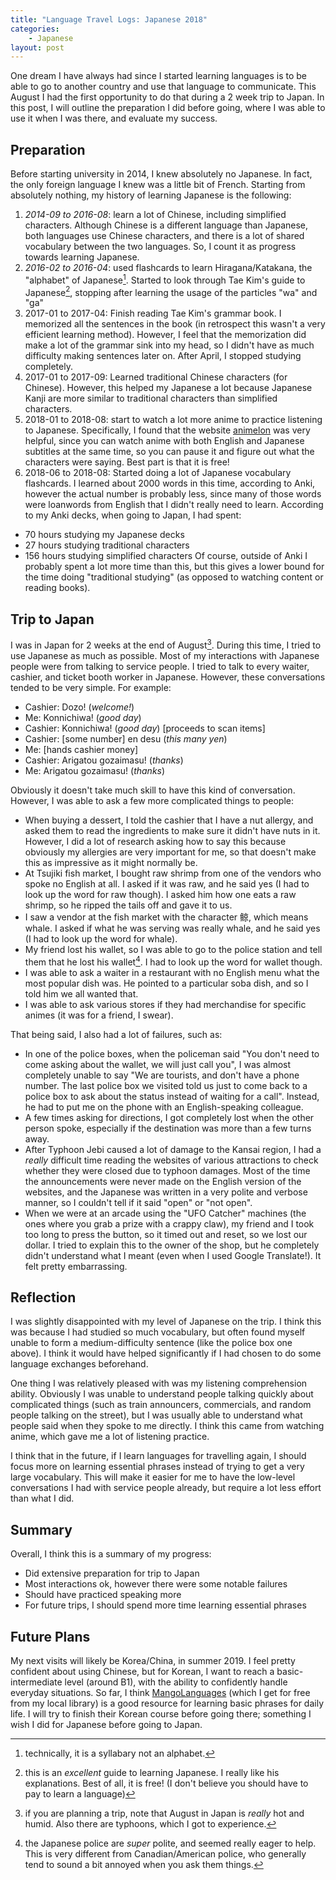 ```yaml
---                                                                             
title: "Language Travel Logs: Japanese 2018"
categories:
    - Japanese
layout: post
---
```


One dream I have always had since I started learning languages is to be able to go to another country and use that language to communicate.
This August I had the first opportunity to do that during a 2 week trip to Japan. 
In this post, I will outline the preparation I did before going, where I was able to use it when I was there, and evaluate my success.

## Preparation
Before starting university in 2014, I knew absolutely no Japanese. 
In fact, the only foreign language I knew was a little bit of French.
Starting from absolutely nothing, my history of learning Japanese is the following:
1. *2014-09 to 2016-08*: learn a lot of Chinese, including simplified characters.
 Although Chinese is a different language than Japanese, both languages use Chinese characters, and there is a lot of shared vocabulary between the two languages.
 So, I count it as progress towards learning Japanese.
2. *2016-02 to 2016-04*: used flashcards to learn Hiragana/Katakana, the "alphabet"
 of Japanese[^1]. Started to look through Tae Kim's guide to Japanese[^2], stopping 
 after learning the usage of the particles "wa" and "ga"
3. 2017-01 to 2017-04: Finish reading Tae Kim's grammar book. I memorized all the sentences in the book (in retrospect this wasn't a very efficient learning method).
 However, I feel that the memorization did make a lot of the grammar sink into my head, so I didn't have as much difficulty making sentences later on.
 After April, I stopped studying completely.
4. 2017-01 to 2017-09: Learned traditional Chinese characters (for Chinese).
 However, this helped my Japanese a lot because Japanese Kanji are more similar to traditional characters than simplified characters.
5. 2018-01 to 2018-08: start to watch a lot more anime to practice listening to Japanese.
 Specifically, I found that the website [animelon](https://animelon.com/) was very helpful, since you can watch anime with both English and Japanese subtitles at the same time, so you can pause it and figure out what the characters were saying.
 Best part is that it is free!
6. 2018-06 to 2018-08: Started doing a lot of Japanese vocabulary flashcards.
 I learned about 2000 words in this time, according to Anki, however the actual 
 number is probably less, since many of those words were loanwords from English that
 I didn't really need to learn.
According to my Anki decks, when going to Japan, I had spent:
- 70 hours studying my Japanese decks
- 27 hours studying traditional characters
- 156 hours studying simplified characters
Of course, outside of Anki I probably spent a lot more time than this, but this gives a lower bound for the time doing "traditional studying" 
(as opposed to watching content or reading books).
 
## Trip to Japan
I was in Japan for 2 weeks at the end of August[^3].
During this time, I tried to use Japanese as much as possible.
Most of my interactions with Japanese people were from talking to service people.
I tried to talk to every waiter, cashier, and ticket booth worker in Japanese.
However, these conversations tended to be very simple. For example:
- Cashier: Dozo! (_welcome!_)
- Me: Konnichiwa! (_good day_)
- Cashier: Konnichiwa! (_good day_) [proceeds to scan items]
- Cashier: [some number] en desu (_this many yen_)
- Me: [hands cashier money]
- Cashier: Arigatou gozaimasu! (_thanks_)
- Me: Arigatou gozaimasu! (_thanks_)

Obviously it doesn't take much skill to have this kind of conversation.
However, I was able to ask a few more complicated things to people:
- When buying a dessert, I told the cashier that I have a nut allergy, 
 and asked them to read the ingredients to make sure it didn't have nuts in it.
 However, I did a lot of research asking how to say this because obviously my allergies are very important for me, so that doesn't make this as impressive as it might normally be.
- At Tsujiki fish market, I bought raw shrimp from one of the vendors who spoke no English at all.
 I asked if it was raw, and he said yes (I had to look up the word for raw though). I asked him how one eats a raw shrimp, 
 so he ripped the tails off and gave it to us.
- I saw a vendor at the fish market with the character 鲸, which means whale.
 I asked if what he was serving was really whale, and he said yes 
 (I had to look up the word for whale).
- My friend lost his wallet, so I was able to go to the police station and tell them that he lost his wallet[^4].
 I had to look up the word for wallet though.
- I was able to ask a waiter in a restaurant with no English menu what the most popular dish was.
 He pointed to a particular soba dish, and so I told him we all wanted that.
- I was able to ask various stores if they had merchandise for specific animes 
 (it was for a friend, I swear).

That being said, I also had a lot of failures, such as:
- In one of the police boxes, when the policeman said "You don't need to come asking about the wallet, we will just call you",
 I was almost completely unable to say "We are tourists, and don't have a phone number.
 The last police box we visited told us just to come back to a police box to ask about the status instead of waiting for a call".
 Instead, he had to put me on the phone with an English-speaking colleague.
- A few times asking for directions, I got completely lost when the other person spoke, especially if the destination was more than a few turns away.
- After Typhoon Jebi caused a lot of damage to the Kansai region, I had a *really*
 difficult time reading the websites of various attractions to check whether they were
 closed due to typhoon damages.
 Most of the time the announcements were never made on the English version of the websites, and the Japanese was written in a very polite and verbose manner, so I couldn't tell if it said "open" or "not open".
- When we were at an arcade using the "UFO Catcher" machines (the ones where you grab a prize with a crappy claw),
 my friend and I took too long to press the button, so it timed out and reset, so we lost our dollar.
 I tried to explain this to the owner of the shop, but he completely didn't understand what I meant (even when I used Google Translate!).
 It felt pretty embarrassing.

## Reflection
I was slightly disappointed with my level of Japanese on the trip.
I think this was because I had studied so much vocabulary, but often found myself
unable to form a medium-difficulty sentence (like the police box one above).
I think it would have helped significantly if I had chosen to do some language exchanges beforehand.

One thing I was relatively pleased with was my listening comprehension ability.
Obviously I was unable to understand people talking quickly about complicated things
(such as train announcers, commercials, and random people talking on the street),
but I was usually able to understand what people said when they spoke to me directly.
I think this came from watching anime, which gave me a lot of listening practice.

I think that in the future, if I learn languages for travelling again, I should focus more on learning essential phrases instead of trying to get a very large vocabulary.
This will make it easier for me to have the low-level conversations I had with service people already, but require a lot less effort than what I did.

## Summary
Overall, I think this is a summary of my progress:
- Did extensive preparation for trip to Japan
- Most interactions ok, however there were some notable failures
- Should have practiced speaking more
- For future trips, I should spend more time learning essential phrases

## Future Plans
My next visits will likely be Korea/China, in summer 2019.
I feel pretty confident about using Chinese, but for Korean, I want to reach a basic-intermediate level (around B1),
with the ability to confidently handle everyday situations.
So far, I think [MangoLanguages](https://mangolanguages.com/) (which I get for free from my local library)
is a good resource for learning basic phrases for daily life.
I will try to finish their Korean course before going there; something I wish I did for Japanese before going to Japan.
 
[^1]: technically, it is a syllabary not an alphabet.
[^2]: this is an *excellent* guide to learning Japanese. I really like his explanations. Best of all, it is free! (I don't believe you should have to pay to learn a language)
[^3]: if you are planning a trip, note that August in Japan is *really* hot and humid. Also there are typhoons, which I got to experience.
[^4]: the Japanese police are *super* polite, and seemed really eager to help. This is very different from Canadian/American police, who generally tend to sound  a bit annoyed when you ask them things.
